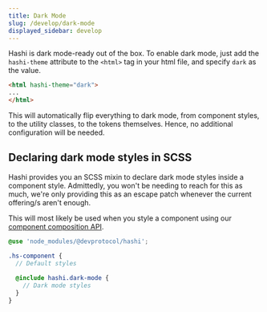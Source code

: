 ```yaml
---
title: Dark Mode
slug: /develop/dark-mode
displayed_sidebar: develop
---
```

Hashi is dark mode-ready out of the box. To enable dark mode, just add the `hashi-theme` attribute to the `<html>` tag in your html file, and specify `dark` as the value.
```html
<html hashi-theme="dark">
...
</html>
```

This will automatically flip everything to dark mode, from component styles, to the utility classes, to the tokens themselves. Hence, no additional configuration will be needed.

## Declaring dark mode styles in SCSS
Hashi provides you an SCSS mixin to declare dark mode styles inside a component style. Admittedly, you won't be needing to reach for this as much, we're only providing this as an escape patch whenever the current offering/s aren't enough.

This will most likely be used when you style a component using our [component composition API](../api/composition/index.md).

```scss
@use 'node_modules/@devprotocol/hashi';

.hs-component {
  // Default styles
  
  @include hashi.dark-mode {
    // Dark mode styles
  }
}
```